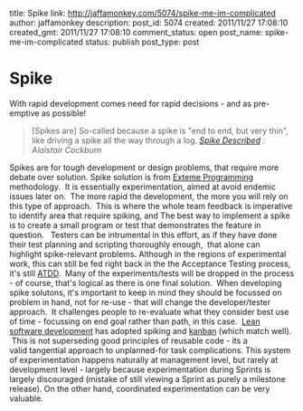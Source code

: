 title: Spike
link: http://jaffamonkey.com/5074/spike-me-im-complicated
author: jaffamonkey
description: 
post_id: 5074
created: 2011/11/27 17:08:10
created_gmt: 2011/11/27 17:08:10
comment_status: open
post_name: spike-me-im-complicated
status: publish
post_type: post

# Spike

With rapid development comes need for rapid decisions - and as pre-emptive as possible! 

> [Spikes are] So-called because a spike is "end to end, but very thin", like driving a spike all the way through a log. _[Spike Described](http://c2.com/cgi/wiki?SpikeDescribed) :  Alaistair Cockburn_

Spikes are for tough development or design problems, that require more debate over solution. Spike solution is from [Exteme Programming](http://www.extremeprogramming.org/rules/spike.html) methodology.  It is essentially experimentation, aimed at avoid endemic issues later on.  The more rapid the development, the more you will rely on this type of approach.  This is where the whole team feedback is imperative to identify area that require spiking, and The best way to implement a spike is to create a small program or test that demonstrates the feature in question.   Testers can be intrumental in this effort, as if they have done their test planning and scripting thoroughly enough,  that alone can highlight spike-relevant problems. Although in the regions of experimental work, this can still be fed right back in the the Acceptance Testing process, it's still [ATDD](http://blog.jaffamonkey.com/2011/11/13/project-transparency-with-atdd-dsl/).  Many of the experiments/tests will be dropped in the process - of course, that's logical as there is one final solution.  When developing spike solutons, it's important to keep in mind they should be focussed on problem in hand, not for re-use - that will change the developer/tester approach.  It challenges people to re-evaluate what they consider best use of time - focussing on end goal rather than path, in this case.  [Lean software development](http://blog.jaffamonkey.com/2011/11/14/lean-development/) has adopted spiking and [kanban](http://blog.jaffamonkey.com/2011/10/29/from-scrum-to-kanban/) (which match well).  This is not superseding good principles of reusable code - its a valid tangential approach to unplanned-for task complications. This system of experimentation happens naturally at management level, but rarely at development level - largely because experimentation during Sprints is largely discouraged (mistake of still viewing a Sprint as purely a milestone release). On the other hand, coordinated experimentation can be very valuable.
